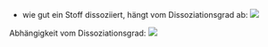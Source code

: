 - wie gut ein Stoff dissoziiert, hängt vom Dissoziationsgrad ab:
![](Pasted%20image%2020240628191654.png)

Abhängigkeit vom Dissoziationsgrad:
![](Pasted%20image%2020240628191721.png)

